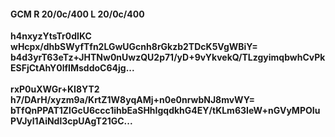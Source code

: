 #### GCM R 20/0c/400 L 20/0c/400
**h4nxyzYtsTr0dIKC**<br/>**wHcpx/dhbSWyfTfn2LGwUGcnh8rGkzb2TDcK5VgWBiY=**<br/>**b4d3yrT63eTz+JHTNw0nUwzQU2p71/yD+9vYkvekQ/TLzgyimqbwhCvPkESFjCtAhY0lfIMsddoC64jg...**<br/><br/>
**rxP0uXWGr+KI8YT2**<br/>**h7/DArH/xyzm9a/KrtZ1W8yqAMj+n0e0nrwbNJ8mvWY=**<br/>**bTfQnPPAT1ZlGcU6ccc1ihbEaSHhIgqdkhG4EY/tKLm63IeW+nGVyMPOIuPVJyl1AiNdl3cpUAgT21GC...**